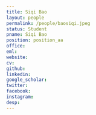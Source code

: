 ```yaml
---
title: Siqi Bao
layout: people
permalink: /people/baosiqi.jpeg
status: Student
pname: Siqi Bao
position: position_aa
office: 
eml: 
website: 
cv: 
github: 
linkedin:
google_scholar: 
twitter: 
facebook: 
instagram:
desp: 
---
```

